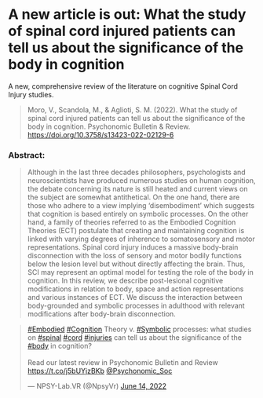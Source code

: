 # A new article is out: What the study of spinal cord injured patients can tell us about the significance of the body in cognition


A new, comprehensive review of the literature on cognitive Spinal Cord Injury studies.

> Moro, V., Scandola, M., & Aglioti, S. M. (2022). What the study of spinal cord injured patients can tell us about the significance of the body in cognition. Psychonomic Bulletin & Review. https://doi.org/10.3758/s13423-022-02129-6

<!--more-->

### Abstract:

> Although in the last three decades philosophers, psychologists and neuroscientists have produced numerous studies on human cognition, the debate concerning its nature is still heated and current views on the subject are somewhat antithetical. On the one hand, there are those who adhere to a view implying ‘disembodiment’ which suggests that cognition is based entirely on symbolic processes. On the other hand, a family of theories referred to as the Embodied Cognition Theories (ECT) postulate that creating and maintaining cognition is linked with varying degrees of inherence to somatosensory and motor representations. Spinal cord injury induces a massive body-brain disconnection with the loss of sensory and motor bodily functions below the lesion level but without directly affecting the brain. Thus, SCI may represent an optimal model for testing the role of the body in cognition. In this review, we describe post-lesional cognitive modifications in relation to body, space and action representations and various instances of ECT. We discuss the interaction between body-grounded and symbolic processes in adulthood with relevant modifications after body-brain disconnection.

<blockquote class="twitter-tweet"><p lang="en" dir="ltr"><a href="https://twitter.com/hashtag/Embodied?src=hash&amp;ref_src=twsrc%5Etfw">#Embodied</a> <a href="https://twitter.com/hashtag/Cognition?src=hash&amp;ref_src=twsrc%5Etfw">#Cognition</a> Theory v. <a href="https://twitter.com/hashtag/Symbolic?src=hash&amp;ref_src=twsrc%5Etfw">#Symbolic</a> processes: what studies on <a href="https://twitter.com/hashtag/spinal?src=hash&amp;ref_src=twsrc%5Etfw">#spinal</a> <a href="https://twitter.com/hashtag/cord?src=hash&amp;ref_src=twsrc%5Etfw">#cord</a> <a href="https://twitter.com/hashtag/injuries?src=hash&amp;ref_src=twsrc%5Etfw">#injuries</a> can tell us about the significance of the <a href="https://twitter.com/hashtag/body?src=hash&amp;ref_src=twsrc%5Etfw">#body</a> in cognition?<br><br>Read our latest review in Psychonomic Bulletin and Review <a href="https://t.co/j5bUYjzBKb">https://t.co/j5bUYjzBKb</a> <a href="https://twitter.com/Psychonomic_Soc?ref_src=twsrc%5Etfw">@Psychonomic_Soc</a></p>&mdash; NPSY-Lab.VR (@NpsyVr) <a href="https://twitter.com/NpsyVr/status/1536617018975297536?ref_src=twsrc%5Etfw">June 14, 2022</a></blockquote> <script async src="https://platform.twitter.com/widgets.js" charset="utf-8"></script> 

